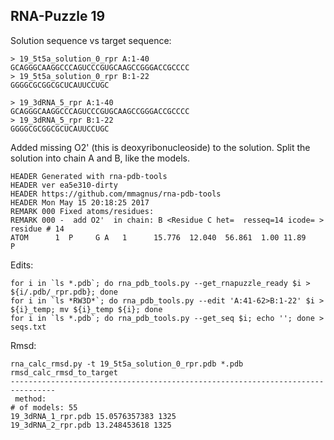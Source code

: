 RNA-Puzzle 19
-----------------------------------------------------------------------------

Solution sequence vs target sequence:

```
> 19_5t5a_solution_0_rpr A:1-40
GCAGGGCAAGGCCCAGUCCCGUGCAAGCCGGGACCGCCCC
> 19_5t5a_solution_0_rpr B:1-22
GGGGCGCGGCGCUCAUUCCUGC

> 19_3dRNA_5_rpr A:1-40
GCAGGGCAAGGCCCAGUCCCGUGCAAGCCGGGACCGCCCC
> 19_3dRNA_5_rpr B:1-22
GGGGCGCGGCGCUCAUUCCUGC
```

Added missing O2' (this is deoxyribonucleoside) to the solution. Split the solution into chain A and B, like the models.

```
HEADER Generated with rna-pdb-tools
HEADER ver ea5e310-dirty 
HEADER https://github.com/mmagnus/rna-pdb-tools 
HEADER Mon May 15 20:18:25 2017
REMARK 000 Fixed atoms/residues:
REMARK 000 -  add O2'  in chain: B <Residue C het=  resseq=14 icode= > residue # 14
ATOM      1  P     G A   1      15.776  12.040  56.861  1.00 11.89           P
```

Edits:

	for i in `ls *.pdb`; do rna_pdb_tools.py --get_rnapuzzle_ready $i > ${i/.pdb/_rpr.pdb}; done
	for i in `ls *RW3D*`; do rna_pdb_tools.py --edit 'A:41-62>B:1-22' $i > ${i}_temp; mv ${i}_temp ${i}; done
	for i in `ls *.pdb`; do rna_pdb_tools.py --get_seq $i; echo ''; done > seqs.txt

Rmsd:

    rna_calc_rmsd.py -t 19_5t5a_solution_0_rpr.pdb *.pdb
    rmsd_calc_rmsd_to_target
    --------------------------------------------------------------------------------
     method:
    # of models: 55
    19_3dRNA_1_rpr.pdb 15.0576357383 1325
    19_3dRNA_2_rpr.pdb 13.248453618 1325
